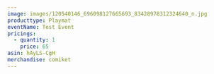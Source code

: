 ```yaml
---
image: images/120540146_696098127665693_83428978312324640_n.jpg
producttype: Playmat
eventName: Test Event
pricings:
  - quantity: 1
    price: 65
asin: hAyLS-CgH
merchandise: comiket
---
```

